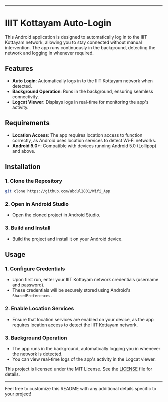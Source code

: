 
---

# IIIT Kottayam Auto-Login

This Android application is designed to automatically log in to the IIIT Kottayam network, allowing you to stay connected without manual intervention. The app runs continuously in the background, detecting the network and logging in whenever required.

## Features

- **Auto Login**: Automatically logs in to the IIIT Kottayam network when detected.
- **Background Operation**: Runs in the background, ensuring seamless connectivity.
- **Logcat Viewer**: Displays logs in real-time for monitoring the app's activity.

## Requirements

- **Location Access**: The app requires location access to function correctly, as Android uses location services to detect Wi-Fi networks.
- **Android 5.0+**: Compatible with devices running Android 5.0 (Lollipop) and above.

## Installation

### 1. Clone the Repository
```bash
git clone https://github.com/abdul2801/Wifi_App
```

### 2. Open in Android Studio
- Open the cloned project in Android Studio.

### 3. Build and Install
- Build the project and install it on your Android device.

## Usage

### 1. Configure Credentials
- Upon first run, enter your IIIT Kottayam network credentials (username and password).
- These credentials will be securely stored using Android's `SharedPreferences`.

### 2. Enable Location Services
- Ensure that location services are enabled on your device, as the app requires location access to detect the IIIT Kottayam network.

### 3. Background Operation
- The app runs in the background, automatically logging you in whenever the network is detected.
- You can view real-time logs of the app's activity in the Logcat viewer.



This project is licensed under the MIT License. See the [LICENSE](LICENSE) file for details.

---

Feel free to customize this README with any additional details specific to your project!
